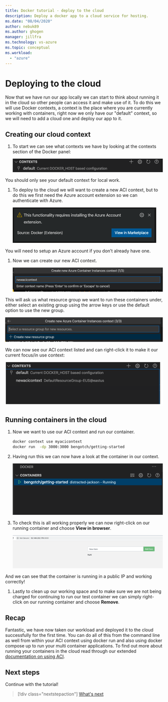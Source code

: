 ```yaml
---
title: Docker tutorial - deploy to the cloud
description: Deploy a docker app to a cloud service for hosting.
ms.date: "08/04/2020"
author: nebuk89
ms.author: ghogen
manager: jillfra
ms.technology: vs-azure
ms.topic: conceptual
ms.workload:
  - "azure"
---
```

# Deploying to the cloud

Now that we have run our app locally we can start to think about running it in the cloud so other people can access it and make use of it. To do this we will use Docker contexts, a context is the place where you are currently working with containers, right now we only have our "default" context, so we will need to add a cloud one and deploy our app to it.

## Creating our cloud context

1. To start we can see what contexts we have by looking at the contexts section of the Docker panel:

   ![Shows only default context](media/defaultcontext.png)

You should only see your default context for local work.

1. To deploy to the cloud we will want to create a new ACI context, but to do this we first need the Azure account extension so we can authenticate with Azure.

   ![Adding Azure extension](media/addazureextension.png)

You will need to setup an Azure account if you don’t already have one.

1. Now we can create our new ACI context.

   ![Creating our ACI context](media/createnewcontext.png)

This will ask us what resource group we want to run these containers under, either select an existing group using the arrow keys or use the default option to use the new group.

![Selecting our resource group](media/selectresourcegroup.png)

We can now see our ACI context listed and can right-click it to make it our current focus/in use context:

![New ACI context can be selected](media/listofcontexts.png)

## Running containers in the cloud

1. Now we want to use our ACI context and run our container.

   ```bash
   docker context use myacicontext
   docker run  -dp 3000:3000 bengotch/getting-started
   ```

1. Having run this we can now have a look at the container in our context.

   ![Container running in our ACI context](media/contextcontainer.png)

1. To check this is all working properly we can now right-click on our running container and choose **View in browser**.

   ![Container in ACI with public IP](media/containerinaci.png)

And we can see that the container is running in a public IP and working correctly!

1. Lastly to clean up our working space and to make sure we are not being charged for continuing to run our test container we can simply right-click on our running container and choose **Remove**.

## Recap

Fantastic, we have now taken our workload and deployed it to the cloud successfully for the first time. You can do all of this from the command line as well from within your ACI context using docker run and also using docker compose up to run your multi container applications. To find out more about running your containers in the cloud read through our extended [documentation on using ACI](https://docs.docker.com/engine/context/aci-integration/).

## Next steps

Continue with the tutorial!

> [!div class="nextstepaction"]
> [What's next](whats-next.md)